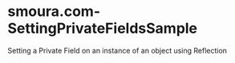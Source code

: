 # smoura.com-SettingPrivateFieldsSample
Setting a Private Field on an instance of an object using Reflection

